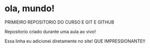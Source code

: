 # ola, mundo!
 PRIMIEIRO REPOSITORIO DO CURSO E GIT E GITHUB

 Repositorio criado durante uma aula ao vivo!
 
 Essa linha eu adicionei diretamente no site! QUE IMPRESSIONANTE!!
